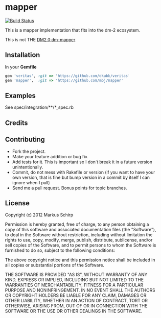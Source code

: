 mapper
======

[![Build Status](https://secure.travis-ci.org/mbj/mapper.png?branch=master)](http://travis-ci.org/mbj/mapper)

This is a mapper implementation that fits into the dm-2 ecosystem.

This is not THE [DM2.0 dm-mapper](http://github.com/solnic/dm-mapper)

Installation
------------

In your **Gemfile**

``` ruby
gem 'veritas', :git => 'https://github.com/dkubb/veritas'
gem 'mapper',  :git => 'https://github.com/mbj/mapper'
```

Examples
--------

See spec/integration/**/*_spec.rb

Credits
-------

Contributing
-------------

* Fork the project.
* Make your feature addition or bug fix.
* Add tests for it. This is important so I don't break it in a
  future version unintentionally.
* Commit, do not mess with Rakefile or version
  (if you want to have your own version, that is fine but bump version in a commit by itself I can ignore when I pull)
* Send me a pull request. Bonus points for topic branches.

License
-------

Copyright (c) 2012 Markus Schirp

Permission is hereby granted, free of charge, to any person obtaining
a copy of this software and associated documentation files (the
"Software"), to deal in the Software without restriction, including
without limitation the rights to use, copy, modify, merge, publish,
distribute, sublicense, and/or sell copies of the Software, and to
permit persons to whom the Software is furnished to do so, subject to
the following conditions:

The above copyright notice and this permission notice shall be
included in all copies or substantial portions of the Software.

THE SOFTWARE IS PROVIDED "AS IS", WITHOUT WARRANTY OF ANY KIND,
EXPRESS OR IMPLIED, INCLUDING BUT NOT LIMITED TO THE WARRANTIES OF
MERCHANTABILITY, FITNESS FOR A PARTICULAR PURPOSE AND
NONINFRINGEMENT. IN NO EVENT SHALL THE AUTHORS OR COPYRIGHT HOLDERS BE
LIABLE FOR ANY CLAIM, DAMAGES OR OTHER LIABILITY, WHETHER IN AN ACTION
OF CONTRACT, TORT OR OTHERWISE, ARISING FROM, OUT OF OR IN CONNECTION
WITH THE SOFTWARE OR THE USE OR OTHER DEALINGS IN THE SOFTWARE.
